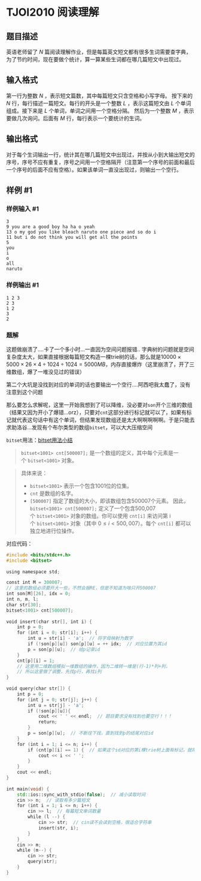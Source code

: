 # TJOI2010 阅读理解
## 题目描述
英语老师留了 $N$ 篇阅读理解作业，但是每篇英文短文都有很多生词需要查字典，为了节约时间，现在要做个统计，算一算某些生词都在哪几篇短文中出现过。
## 输入格式
第一行为整数 $N$ ，表示短文篇数，其中每篇短文只含空格和小写字母。
按下来的 $N$ 行，每行描述一篇短文。每行的开头是一个整数 $L$ ，表示这篇短文由 $L$ 个单词组成。接下来是 $L$ 个单词，单词之间用一个空格分隔。
然后为一个整数 $M$ ，表示要做几次询问。后面有 $M$ 行，每行表示一个要统计的生词。
## 输出格式
对于每个生词输出一行，统计其在哪几篇短文中出现过，并按从小到大输出短文的序号，序号不应有重复，序号之间用一个空格隔开（注意第一个序号的前面和最后一个序号的后面不应有空格）。如果该单词一直没出现过，则输出一个空行。
## 样例 #1
### 样例输入 #1
```
3
9 you are a good boy ha ha o yeah
13 o my god you like bleach naruto one piece and so do i
11 but i do not think you will get all the points
5
you
i
o
all
naruto
```
### 样例输出 #1
```
1 2 3
2 3
1 2
3
2
```
### 题解
这题做崩溃了....卡了一个多小时...一直因为空间问题报错..
字典树的问题就是空间复杂度太大，如果直接根据每篇短文构造一棵trie树的话，那么就是$10000 \times 5000 \times 26 \times 4 \div 1024\div 1024 = 5000MB$，内存直接爆炸（这里崩溃了，开了三维数组，爆了一堆没见过的错误）

第二个大坑是没找到对应的单词的话也要输出一个空行....阿西吧我太蠢了，没有注意到这个问题

那么要怎么求解呢，这里一开始我想到了可以降维，没必要对`son`开个三维的数组（结果又因为开小了爆错...orz），只要对`cnt`这部分进行标记就可以了，如果有标记就代表这句话中有这个单词，但结果发现数组还是太大啊啊啊啊啊。于是只能去求助洛谷...发现有个布尔类型的数组`bitset`，可以大大压缩空间

`bitset`用法：[bitset用法小结](https://www.cnblogs.com/zwfymqz/p/8696631.html)

>`bitset<1001> cnt[500007];` 是一个数组的定义，其中每个元素是一个 `bitset<1001>` 对象。

>具体来说：
> - `bitset<1001>` 表示一个包含1001位的位集。
> - `cnt` 是数组的名字。
> - `[500007]` 指定了数组的大小，即该数组包含500007个元素。
> 因此，`bitset<1001> cnt[500007];` 定义了一个包含500,007个 `bitset<1001>` 对象的数组。你可以使用 `cnt[i]` 来访问第 i 个 `bitset<1001>` 对象（其中 $0 ≤ i < 500,007$）。每个 `cnt[i]` 都可以独立地进行位操作。

对应代码：
```c++
#include <bits/stdc++.h>  
#include <bitset>  
  
using namespace std;  

const int M = 300007;  
// 这里的数组必须要开大一些，不然会报RE，但是不知道为啥只开500007
int son[M][26], idx = 0;  
int n, m, l;  
char str[30];  
bitset<1001> cnt[500007];  
  
void insert(char str[], int i) {  
    int p = 0;  
    for (int i = 0; str[i]; i++) {  
        int u = str[i] - 'a';  // 将字母映射为数字
        if (!son[p][u]) son[p][u] = ++ idx;  // 对应位置为其id
        p = son[p][u];  // 给p记录id
    }  
    cnt[p][i] = 1;  
    // 这里用二维数组模拟一维数组的操作，因为二维转一维是(行-1)*列+列，  
    // 所以这里做了调整，先找p行，再找i列  
}  
  
void query(char str[]) {  
    int p = 0;  
    for (int j = 0; str[j]; j++) {  
        int u = str[j] - 'a';  
        if (!son[p][u]){            
	        cout << ' ' << endl;  // 题目要求没有找到也要空行！！！  
            return;  
        }  
        p = son[p][u];  // 不断往下找，直到找到p的结尾对应id
    }  
    for (int i = 1; i <= n; i++) {  
        if (cnt[p][i] == 1) {  // 如果这个id对应的第i棵trie树上面有标记，就将i输出
	        cout << i << ' ';  
        }  
    }  
    cout << endl;  
}  
  
int main(void) {  
    std::ios::sync_with_stdio(false);  // 减小读取时间
    cin >> n;  // 读取有多少篇短文
    for (int i = 1; i <= n; i++) {  
        cin >> l;  // 每篇短文单词数量
        while (l --) {  
            cin >> str;  // cin读不会读到空格，很适合字符串
            insert(str, i);  
        }  
    }  
    cin >> m;  
    while (m--) {  
        cin >> str;  
        query(str);  
    }  
}
```

